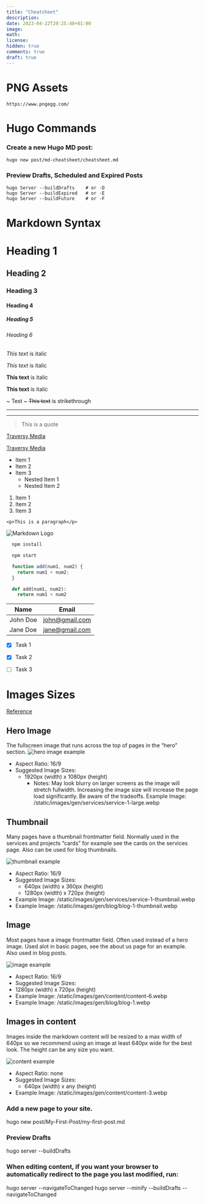 ```yaml
---
title: "Cheatsheet"
description: 
date: 2023-04-22T20:25:48+01:00
image: 
math: 
license: 
hidden: true
comments: true
draft: true
---
```


# PNG Assets
`https://www.pngegg.com/`

# Hugo Commands
### Create a new Hugo MD post: 
`hugo new post/md-cheatsheet/cheatsheet.md`

### Preview Drafts, Scheduled and Expired Posts
`hugo Server --buildDrafts    # or -D`  
`hugo Server --buildExpired   # or -E`  
`hugo Server --buildFuture    # or -F`  


# Markdown Syntax
<!-- Headings -->
# Heading 1
## Heading 2
### Heading 3
#### Heading 4
##### Heading 5
###### Heading 6

<!-- Italics -->
*This text* is italic

_This text_ is italic

<!-- Strong -->
**This text** is italic

__This text__ is italic

<!-- Strikethrough -->
~ Test  ~ <!-- Remove Spaces -->
~~This text~~ is strikethrough

<!-- Horizontal Rule -->

---
___

<!-- Blockquote -->
> This is a quote

<!-- Links -->
[Traversy Media](http://www.traversymedia.com)

[Traversy Media](http://www.traversymedia.com "Traversy Media")

<!-- UL -->
* Item 1
* Item 2
* Item 3
  * Nested Item 1
  * Nested Item 2

<!-- OL -->
1. Item 1
1. Item 2
1. Item 3

<!-- Inline Code Block -->
`<p>This is a paragraph</p>`

<!-- Images -->
![Markdown Logo](https://markdown-here.com/img/icon256.png)

<!-- Github Markdown -->

<!-- Code Blocks -->
```bash
  npm install

  npm start
```

```javascript
  function add(num1, num2) {
    return num1 + num2;
  }
```

```python
  def add(num1, num2):
    return num1 + num2
```

<!-- Tables -->
| Name     | Email          |
| -------- | -------------- |
| John Doe | john@gmail.com |
| Jane Doe | jane@gmail.com |

<!-- Task List -->
* [x] Task 1
* [x] Task 2
* [ ] Task 3
























# Images Sizes
[Reference](https://www.zerostatic.io/docs/hugo-advance/guides/image-sizes/)
## Hero Image
The fullscreen image that runs across the top of pages in the “hero” section.
![hero image example](/Content/post/md-cheatsheet/assets/hero-image.png)

- Aspect Ratio: 16/9
- Suggested Image Sizes:
  - 1920px (width) x 1080px (height)
    - Notes: May look blurry on larger screens as the image will stretch fullwidth. Increasing the image size will increase the page load significantly. Be aware of the tradeoffs.
Example Image: /static/images/gen/services/service-1-large.webp

## Thumbnail
Many pages have a thumbnail frontmatter field. Normally used in the services and projects “cards” for example see the cards on the services page. Also can be used for blog thumbnails.

![thumbnail example](/Content/post/md-cheatsheet/assets/thumbnail.png)

- Aspect Ratio: 16/9
- Suggested Image Sizes:
  - 640px (width) x 360px (height)
  - 1280px (width) x 720px (height)
- Example Image: /static/images/gen/services/service-1-thumbnail.webp
- Example Image: /static/images/gen/blog/blog-1-thumbnail.webp

## Image
Most pages have a image frontmatter field. Often used instead of a hero image. Used alot in basic pages, see the about us page for an example. Also used in blog posts.

![image example](/Content/post/md-cheatsheet/assets/image.png)

- Aspect Ratio: 16/9
- Suggested Image Sizes:
 - 1280px (width) x 720px (height)
- Example Image: /static/images/gen/content/content-6.webp
- Example Image: /static/images/gen/blog/blog-1.webp

## Images in content
Images inside the markdown content will be resized to a max width of 640px so we recommend using an image at least 640px wide for the best look. The height can be any size you want.

![content example](/Content/post/md-cheatsheet/assets/content.png)

- Aspect Ratio: none
- Suggested Image Sizes:
  - 640px (width) x any (height)
- Example Image: /static/images/gen/content/content-3.webp













### Add a new page to your site.
hugo new post/My-First-Post/my-first-post.md

### Preview Drafts
hugo server --buildDrafts


### When editing content, if you want your browser to automatically redirect to the page you last modified, run:
hugo server --navigateToChanged
hugo server --minify --buildDrafts --navigateToChanged
